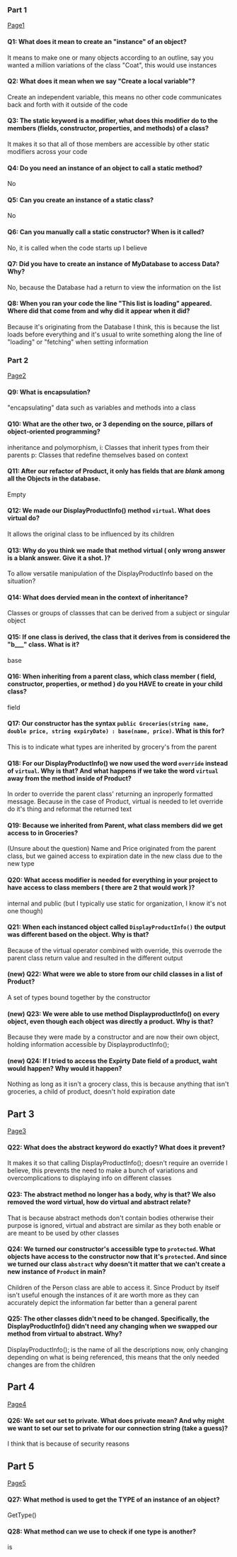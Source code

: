 ### Part 1
[Page1](Training/Page1.md)

#### Q1: What does it mean to create an "instance" of an object?
It means to make one or many objects according to an outline, say you wanted a million variations of the class "Coat", this would use instances

#### Q2: What does it mean when we say "Create a local variable"?
Create an independent variable, this means no other code communicates back and forth with it outside of the code

#### Q3: The static keyword is a modifier, what does this modifier do to the members (fields, constructor, properties, and methods) of a class?
It makes it so that all of those members are accessible by other static modifiers across your code

#### Q4: Do you need an instance of an object to call a static method?
No

#### Q5: Can you create an instance of a static class?
No

#### Q6: Can you manually call a static constructor? When is it called?
No, it is called when the code starts up I believe

#### Q7: Did you have to create an instance of MyDatabase to access Data? Why?
No, because the Database had a return to view the information on the list

#### Q8: When you ran your code the line "This list is loading" appeared. Where did that come from and why did it appear when it did?
Because it's originating from the Database I think, this is because the list loads before everything and it's usual to write something along the line of "loading" or "fetching" when setting information 


### Part 2
[Page2](Training/Page2.md)

#### Q9: What is encapsulation?
"encapsulating" data such as variables and methods into a class

#### Q10: What are the other two, or 3 depending on the source, pillars of object-oriented programming?
inheritance and polymorphism,
i: Classes that inherit types from their parents
p: Classes that redefine themselves based on context

#### Q11: After our refactor of Product, it only has fields that are _blank_ among all the Objects in the database.
Empty

#### Q12: We made our DisplayProductInfo() method `virtual`. What does virtual do?
It allows the original class to be influenced by its children

#### Q13: Why do you think we made that method virtual ( only wrong answer is a blank answer. Give it a shot. )?
To allow versatile manipulation of the DisplayProductInfo based on the situation?

#### Q14: What does dervied mean in the context of inheritance?
Classes or groups of classses that can be derived from a subject or singular object

#### Q15: If one class is derived, the class that it derives from is considered the "b___" class. What is it?
base

#### Q16: When inheriting from a parent class, which class member ( field, constructor, properties, or method ) do you HAVE to create in your child class?
field

#### Q17: Our constructor has the syntax `public Groceries(string name, double price, string expiryDate) : base(name, price)`. What is this for?
This is to indicate what types are inherited by grocery's from the parent

#### Q18: For our DisplayProductInfo() we now used the word `override` instead of `virtual`. Why is that? And what happens if we take the word `virtual` away from the method inside of Product?
In order to override the parent class' returning an inproperly formatted message. Because in the case of Product, virtual is needed to let override do it's thing and reformat the returned text

#### Q19: Because we inherited from Parent, what class members did we get access to in Groceries?
(Unsure about the question) Name and Price originated from the parent class, but we gained access to expiration date in the new class due to the new type

#### Q20: What access modifier is needed for everything in your project to have access to class members ( there are 2 that would work )?
internal and public (but I typically use static for organization, I know it's not one though)

#### Q21: When each instanced object called `DisplayProductInfo()` the output was different based on the object. Why is that?
Because of the virtual operator combined with override, this overrode the parent class return value and resulted in the different output

#### (new) Q22: What were we able to store from our child classes in a list of Product?
A set of types bound together by the constructor

#### (new) Q23: We were able to use method DisplayproductInfo() on every object, even though each object was directly a product. Why is that?
Because they were made by a constructor and are now their own object, holding information accessible by DisplayproductInfo();

#### (new) Q24: If I tried to access the Expirty Date field of a product, waht would happen? Why would it happen?
Nothing as long as it isn't a grocery class, this is because anything that isn't groceries, a child of product, doesn't hold expiration date


## Part 3
[Page3](Training/Page3.md)

#### Q22: What does the abstract keyword do exactly? What does it prevent?
It makes it so that calling DisplayProductInfo(); doesn't require an override I believe, this prevents the need to make a bunch of variations and overcomplications to displaying info on different classes

#### Q23: The abstract method no longer has a body, why is that? We also removed the word virtual, how do virtual and abstract relate?
That is because abstract methods don't contain bodies otherwise their purpose is ignored, virtual and abstract are similar as they both enable or are meant to be used by other classes

#### Q24: We turned our constructor's accessible type to `protected`. What objects have access to the constructor now that it's `protected`. And since we turned our class `abstract` why doesn't it matter that we can't create a new instance of `Product` in main?
Children of the Person class are able to access it. Since Product by itself isn't useful enough the instances of it are worth more as they can accurately depict the information far better than a general parent

#### Q25: The other classes didn't need to be changed. Specifically, the DisplayProductInfo() didn't need any changing when we swapped our method from virtual to abstract. Why?
DisplayProductInfo(); is the name of all the descriptions now, only changing depending on what is being referenced, this means that the only needed changes are from the children


## Part 4
[Page4](Training/Page4.md)

#### Q26: We set our set to private. What does private mean? And why might we want to set our set to private for our connection string (take a guess)?
I think that is because of security reasons 


## Part 5
[Page5](Training/Page5.md)

#### Q27: What method is used to get the TYPE of an instance of an object?
GetType()

#### Q28: What method can we use to check if one type is another?
is
